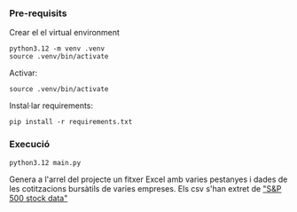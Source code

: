 ### Pre-requisits

Crear el el virtual environment 

    python3.12 -m venv .venv
    source .venv/bin/activate

Activar:

    source .venv/bin/activate

Instal·lar requirements:

    pip install -r requirements.txt

### Execució

    python3.12 main.py

Genera a l'arrel del projecte un fitxer Excel amb varies pestanyes i dades de les cotitzacions bursàtils de varies empreses. Els csv s'han extret de ["S&P 500 stock data"](https://www.kaggle.com/datasets/camnugent/sandp500)
